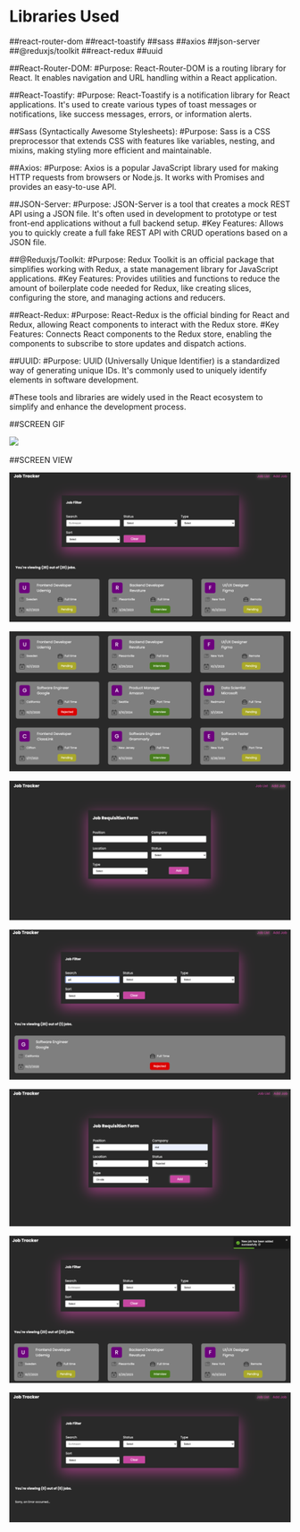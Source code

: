 # Libraries Used

##react-router-dom 
##react-toastify 
##sass 
##axios 
##json-server 
##@reduxjs/toolkit 
##react-redux 
##uuid

##React-Router-DOM:
#Purpose: React-Router-DOM is a routing library for React. It enables navigation and URL handling within a React application.

##React-Toastify:
#Purpose: React-Toastify is a notification library for React applications. It's used to create various types of toast messages or notifications, like success messages, errors, or information alerts.


##Sass (Syntactically Awesome Stylesheets):
#Purpose: Sass is a CSS preprocessor that extends CSS with features like variables, nesting, and mixins, making styling more efficient and maintainable.

##Axios:
#Purpose: Axios is a popular JavaScript library used for making HTTP requests from browsers or Node.js. It works with Promises and provides an easy-to-use API.

##JSON-Server:
#Purpose: JSON-Server is a tool that creates a mock REST API using a JSON file. It's often used in development to prototype or test front-end applications without a full backend setup.
#Key Features: Allows you to quickly create a full fake REST API with CRUD operations based on a JSON file.

##@Reduxjs/Toolkit:
#Purpose: Redux Toolkit is an official package that simplifies working with Redux, a state management library for JavaScript applications.
#Key Features: Provides utilities and functions to reduce the amount of boilerplate code needed for Redux, like creating slices, configuring the store, and managing actions and reducers.

##React-Redux:
#Purpose: React-Redux is the official binding for React and Redux, allowing React components to interact with the Redux store.
#Key Features: Connects React components to the Redux store, enabling the components to subscribe to store updates and dispatch actions.

##UUID:
#Purpose: UUID (Universally Unique Identifier) is a standardized way of generating unique IDs. It's commonly used to uniquely identify elements in software development.

#These tools and libraries are widely used in the React ecosystem to simplify and enhance the development process.

##SCREEN GIF

![](/pictures/job.gif)

##SCREEN VIEW

![](/pictures/job1.png)

![](/pictures/job2.png)

![](/pictures/job3.png)

![](/pictures/job4.png)

![](/pictures/job5.png)

![](/pictures/job6.png)

![](/pictures/job7.png)

